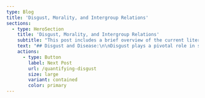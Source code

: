 ```yaml
---
type: Blog
title: 'Disgust, Morality, and Intergroup Relations'
sections:
  - type: HeroSection
    title: 'Disgust, Morality, and Intergroup Relations'
    subtitle: "This post includes a brief overview of the current literature on how disgust relates to the Behavioural Immune system, dehumanisation, and intergroup relations. It concludes with an argument for examining if the measurement of social narratives motivated by disgust can predict intergroup conflict.\_"
    text: "## Disgust and Disease:\n\nDisgust plays a pivotal role in shaping individual behaviours, societal attitudes, and both cultural and moral norms. This is particularly relevant in in-group/out-group relations.\n\nDisgust sentiment is central to disease avoidance. Oaten, Stevenson, and Case (2009) delve into this emotion's role as a guardian against potential contaminants, guiding us away from stimuli indicative of disease risk. This encompasses a broad range of triggers, from direct biological stimuli such as rotting food to human behaviours that risk the spread of disease. When faced with such stimuli, the emotion of disgust emerges, prompting behaviours that mitigate the risk of contamination.\n\n## The BIS and ingroup/outgroup relations:\n\nThe Behavioural Immune System (BIS) offers a compelling model through which we can understand the intricate interplay between disgust and intergroup relations. At its core, the BIS details the pre-emptive behavioural and psychological strategies humans have developed to stave off diseases without our bodies having to mount a biological immune response.\n\n\n\nSchaller (2011) explores the broader social implications of this system. He suggests that, as disease can spread rapidly, and as pathogens are often undetectable through direct sensory means, the BIS has extended its sensitivity towards social and behavioural cues that suggest a risk, rather than presence, of infection. One such cue is perceived foreignness.\_\n\n\n\nHe writes:\_\n\n“There are at least two distinct reasons why subjective ‘foreign-ness’ may implicitly connote an increased infection risk. First, exotic peoples may be host to exotic pathogens that can be especially virulent when introduced to a local population. Second, exotic peoples may be more likely to violate local behavioural norms (in domains pertaining to hygiene, food preparation, etc.) that serve as barriers to pathogen transmission. Thus, perceivers are likely to be hypersensitive to inferential cues that discriminate between familiar and foreign peoples and, when those cues are detected, they are likely to trigger the aversive, discriminatory responses associated with the behavioural immune system. This is especially likely to occur when perceivers feel especially vulnerable to infection.\"\n\n\n\nThe BIS further manifests itself at the societal level. As Schaller (2011) explains:\n\n\"Intriguingly, there is also cross-cultural evidence linking xenophobia and intergroup prejudice to worldwide ecological variation in the prevalence of pathogenic diseases. Ecological variation in pathogen prevalence is correlated with the percentage of people in a population who explicitly express intolerance for ‘people of a different race’ in their neighbourhood, and with regional frequency of ethnopolitical warfare. Additionally, collectivistic value systems—which emphasize sharp boundaries between ‘us’ and ‘them’—are especially likely to exist in social ecologies characterized historically by especially high levels of pathogen prevalence. Thus, just as with sociality in general, discriminatory sociality is predicted by infection risk not only at an individual level of analysis, but also at a population level of analysis.”\n\n\n\nIn short, the BIS causes a disgust driven aversion to outgroups when the identity or behaviour of such outgroups are associated with the risk of disease- especially when the risk of disease is prevalent. His research shows that this effect is significant enough to be measurable at both the individual level and the sociological level. One such outgroup identity is ‘perceived foreignness’. Readers of this blog will also note the relationship between the prevalence of infectious disease and ethnopolitical warfare. The implications this has for the relationship between immigrant and native communities are clear.\n\n## Disgust, Dehumanisation, and Violence:\n\nFeelings of disgust for the other can go beyond passive aversion and avoidance. Sherman and Haidt (2011) posit that disgust towards a person possesses the capacity to dehumanise them in the mind of the disgusted party. They argue that, when confronted with stimuli that evoke strong disgust, individuals tend to perceive the source of that stimuli as less than fully human. This is not limited to perception- it is a process that can potentially strip the target of moral consideration, making mistreatment or harm towards them more palatable or even justifiable.\n\nThe processes by which groups or individuals are perceived as less than human are explored in depth by Holtz and Wagner (2011). They posit that outgroups can be denied uniquely human emotions through infrahumanisation, or be compared to animals or forces of nature through naturalisation. In both cases, the dehumanised group is excluded from the full set of moral considerations typically extended to 'true humans' by the ingroup.\n\n## Dehumanisation and the inhibition of violence:\n\nDehumanisation can reach genocidal extremes in the context of ingroup outgroup relations. Kelman (2014) delves into the dynamics behind violence that occurs without moral restraint. He suggests that the act of dehumanisation erodes the moral constraints typically in place against cruelty. When a group is no longer seen as human, the conventional moral rules governing interactions become inapplicable.\n\nFletcher (2014) provides an analysis of the prelude to the 1994 Tutsi Genocide in Rwanda, highlighting the role of the Mugesera speech. This speech used dehumanising rhetoric, positioning the Tutsis as threats and sub-humans, effectively setting the stage for the subsequent mass violence. In addition, historical evidence of dehumanisation is evident in the propaganda disseminated during World War II, particularly against Jews. An article titled \"How to Tell a Jew\" from the Nazi propaganda archives serves as an example, illustrating how rhetoric was used to depict Jews as the 'other', reinforcing stereotypes and furthering their dehumanisation.\n\n## Why Disgust Narratives?:\n\nThe literature reviewed thus far indicates that the BIS is a social defense mechanism which acts against the spread of disease. The BIS acts even when the risk of infection is not visibly present or noticeable, through encouraging the categorisation of some behaviours as inherently risky, and some groups of people as inherently prone to behaviours which risk disease. This can, under the right circumstances, make us averse to contact with persons perceived as belonging to a foreign outgroup. This aversion can manifest at the sociological level, such that periods of widespread illness correlate with both xenophobia and interethnic conflict. If such tensions and conflict are a result of the BIS spurring avoidant, aversive, and aggressive intergroup behaviours, then a measurement of the BIS at scale may be predictive of conflict.\n\n\n\nThe BIS is not a directly observable phenomenon, so any measurement must be of a highly related event, such as its triggers, mechanisms, or concurrent effects.\_\n\n\n\nRegarding triggers-\_\n\nWhile disease is measurable, the BIS also acts when the risk of infection is abstract. Such abstractions are learned and therefore socially informed. Worse still, they are often implicit. Any successful measurement of them would need to be deeply rooted in social and cultural context, and would therefore fail as a cost-effective and cross-cultural method.\_\n\n\n\nRegarding mechanisms-\_\n\nDisgust sentiment is highly associated with the BIS. It is therefore likely to be highly associated with the exclusionary behaviour the BIS can stoke- especially given that disgust is a key sentiment in moral judgement, as posited by Haidt (2001). This is further evidenced by the association between disgust driven intergroup narratives, the dehumanisation of a given outgroup, and the subsequent disinhibition of atrocities. If extreme disgust-driven dehumanisation by an in-group towards an out-group correlates with extreme forms of intergroup conflict, then it is reasonable to explore whether moderate disgust sentiment can predict moderate forms of intergroup conflict.\_\n\nHowever, disgust sentiment would also be difficult to quickly directly measure at the sociological scale. Many traditional methods, such as questionnaires and facial cues, would not be cost effective at scale. Others, such as examining economic or sociological patterns of behaviour, cannot be methodologically removed from the context of the society under study, and would thus similarly fail at producing a cost-effective tool.\n\n\n\nRegarding concurrent effects-\_\n\nSentiments spread through communication. Such communication is often verbal. Much grassroots verbal communication now occurs on the internet. As the following post will demonstrate, Natural Language Processing (NLP) techniques can quickly and reliably measure a social sentiment towards an outgroup in a large dataset containing intragroup grassroots communication. This is done through a quantitative analysis of word collocations, which suggest the intensity and frequency of narratives motivated by a given sentiment, in turn suggesting the intensity of said sentiment within an ingroup.\_\n\n\n\nIf frequency and intensity of disgust driven intergroup narratives within intragroup grassroots communication can be reliably measured, they can be used as a signpost for rises and falls in social disgust sentiment- a key proximal mechanism of the BIS. As will be explored in later posts, such narratives may in addition be a cause of disgust sentiment and thus BIS inflammation through a perception of social consensus. Therefore, if the inflammation of the BIS is highly correlated with intergroup conflict, then disgust narratives may also be.\_\n\n\n\nIt is for these reasons that this project will begin with the development of cost-effective methods for the measurement of intergroup disgust narratives at scale. Further empirical study will make clear whether such a correlation exists, and whether the relationship is predictive.\_\n\nThe next post, Quantifying Disgust, will entail my method to measure such disgust driven intergroup narratives, and explore how this might be done with a method independent of cultural context.\n"
    actions:
      - type: Button
        label: Next Post
        url: /quantifying-disgust
        size: large
        variant: contained
        color: primary
---
```

